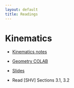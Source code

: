 ```yaml
---
layout: default
title: Readings
---
```

# Kinematics
* [Kinematics notes](Readings/manipulator-kinematics.pdf)
* [Geometry COLAB](https://colab.research.google.com/drive/1xowV6M7ZKbBznPbIMX8vdjRJdPX6_qF6)
* [Slides](Readings/Kinematics_Jacobians.pdf)

* Read [SHV] Sections 3.1, 3.2


